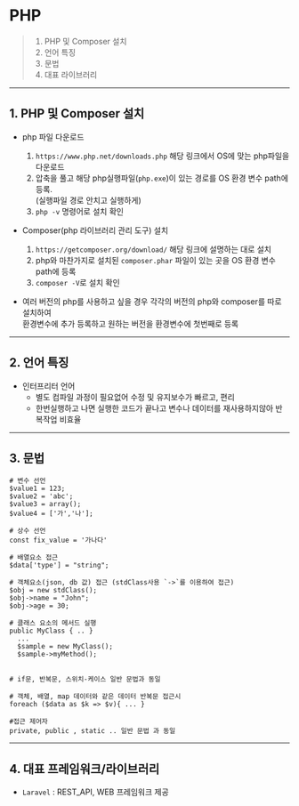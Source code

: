 # PHP
> 1. PHP 및 Composer 설치
> 2. 언어 특징
> 3. 문법
> 4. 대표 라이브러리

---

## 1. PHP 및 Composer 설치
- php 파일 다운로드 
  1. `https://www.php.net/downloads.php` 해당 링크에서 OS에 맞는 php파일을 다운로드
  2. 압축을 풀고 해당 php실행파일(`php.exe`)이 있는 경로를 OS 환경 변수 path에 등록.   
     (실행파일 경로 안치고 실행하게)
  3. `php -v` 명령어로 설치 확인
- Composer(php 라이브러리 관리 도구) 설치
  1. `https://getcomposer.org/download/` 해당 링크에 설명하는 대로 설치
  2. php와 마찬가지로 설치된 `composer.phar` 파일이 있는 곳을 OS 환경 변수 path에 등록
  3. `composer -V`로 설치 확인  
  

- 여러 버전의 php를 사용하고 싶을 경우 각각의 버전의 php와 composer를 따로 설치하여  
  환경변수에 추가 등록하고 원하는 버전을 환경변수에 첫번째로 등록

---

## 2. 언어 특징
- 인터프리터 언어
  - 별도 컴파일 과정이 필요없어 수정 및 유지보수가 빠르고, 편리
  - 한번실행하고 나면 실행한 코드가 끝나고 변수나 데이터를 재사용하지않아 반복작업 비효율

---

## 3. 문법
```
# 변수 선언
$value1 = 123;
$value2 = 'abc';
$value3 = array();
$value4 = ['가','나'];

# 상수 선언
const fix_value = '가나다'

# 배열요소 접근
$data['type'] = "string";

# 객체요소(json, db 값) 접근 (stdClass사용 `->`를 이용하여 접근)
$obj = new stdClass();
$obj->name = "John";
$obj->age = 30;

# 클래스 요소의 메서드 실행
public MyClass { .. }
  ...
  $sample = new MyClass();
  $sample->myMethod();


# if문, 반복문, 스위치-케이스 일반 문법과 동일

# 객체, 배열, map 데이터와 같은 데이터 반복문 접근시
foreach ($data as $k => $v){ ... }

#접근 제어자
private, public , static .. 일반 문법 과 동일
```


---

## 4. 대표 프레임워크/라이브러리
- `Laravel` : REST_API, WEB 프레임워크 제공